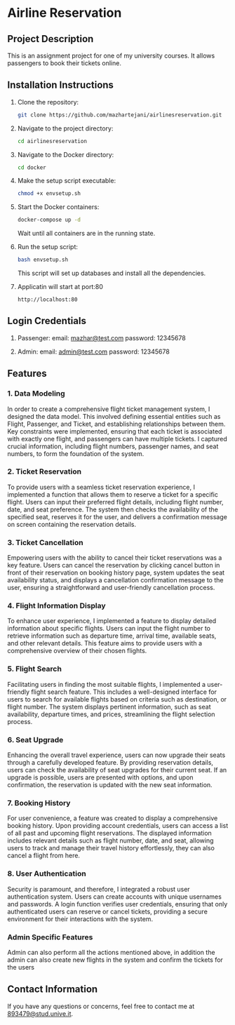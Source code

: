 # Airline Reservation

## Project Description

This is an assignment project for one of my university courses. It allows passengers to book their tickets online.

## Installation Instructions

1. Clone the repository:

    ```bash
    git clone https://github.com/mazhartejani/airlinesreservation.git
    ```

2. Navigate to the project directory:

    ```bash
    cd airlinesreservation
    ```

3. Navigate to the Docker directory:

    ```bash
    cd docker
    ```

4. Make the setup script executable:

    ```bash
    chmod +x envsetup.sh
    ```

5. Start the Docker containers:

    ```bash
    docker-compose up -d
    ```

    Wait until all containers are in the running state.

6. Run the setup script:

    ```bash
    bash envsetup.sh
    ```

    This script will set up databases and install all the dependencies.

7. Applicatin will start at port:80
    ```
    http://localhost:80
    ```

## Login Credentials

1. Passenger:
    email: mazhar@test.com
    password: 12345678

2. Admin:
    email: admin@test.com
    password: 12345678


## Features

### 1. Data Modeling
In order to create a comprehensive flight ticket management system, I designed the data model. This involved defining essential entities such as Flight, Passenger, and Ticket, and establishing relationships between them. Key constraints were implemented, ensuring that each ticket is associated with exactly one flight, and passengers can have multiple tickets. I captured crucial information, including flight numbers, passenger names, and seat numbers, to form the foundation of the system.

### 2. Ticket Reservation
To provide users with a seamless ticket reservation experience, I implemented a function that allows them to reserve a ticket for a specific flight. Users can input their preferred flight details, including flight number, date, and seat preference. The system then checks the availability of the specified seat, reserves it for the user, and delivers a confirmation message on screen containing the reservation details.

### 3. Ticket Cancellation
Empowering users with the ability to cancel their ticket reservations was a key feature. Users can cancel the reservation by clicking cancel button in front of their reservation on booking history page, system updates the seat availability status, and displays a cancellation confirmation message to the user, ensuring a straightforward and user-friendly cancellation process.

### 4. Flight Information Display
To enhance user experience, I implemented a feature to display detailed information about specific flights. Users can input the flight number to retrieve information such as departure time, arrival time, available seats, and other relevant details. This feature aims to provide users with a comprehensive overview of their chosen flights.

### 5. Flight Search
Facilitating users in finding the most suitable flights, I implemented a user-friendly flight search feature. This includes a well-designed interface for users to search for available flights based on criteria such as destination, or flight number. The system displays pertinent information, such as seat availability, departure times, and prices, streamlining the flight selection process.

### 6. Seat Upgrade
Enhancing the overall travel experience, users can now upgrade their seats through a carefully developed feature. By providing reservation details, users can check the availability of seat upgrades for their current seat. If an upgrade is possible, users are presented with options, and upon confirmation, the reservation is updated with the new seat information.

### 7. Booking History
For user convenience, a feature was created to display a comprehensive booking history. Upon providing account credentials, users can access a list of all past and upcoming flight reservations. The displayed information includes relevant details such as flight number, date, and seat, allowing users to track and manage their travel history effortlessly, they can also cancel a flight from here.

### 8. User Authentication
Security is paramount, and therefore, I integrated a robust user authentication system. Users can create accounts with unique usernames and passwords. A login function verifies user credentials, ensuring that only authenticated users can reserve or cancel tickets, providing a secure environment for their interactions with the system.

### Admin Specific Features
Admin can also perform all the actions mentioned above, in addition the admin can also create new flights in the system and confirm the tickets for the users

## Contact Information

If you have any questions or concerns, feel free to contact me at 893479@stud.unive.it.

